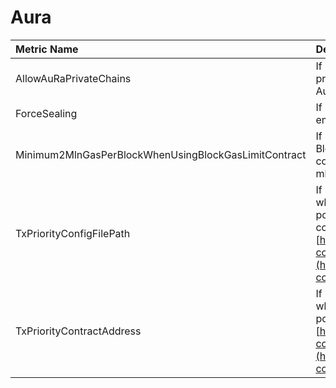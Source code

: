 # Aura

| Metric Name | Description | Default |
| :--- | :--- | ---: |
| AllowAuRaPrivateChains | If 'true' then you can run Nethermind only private chains. Do not use with existing Parity AuRa chains. | false |
| ForceSealing | If 'true' then Nethermind if mining will seal empty blocks. | false |
| Minimum2MlnGasPerBlockWhenUsingBlockGasLimitContract | If 'true' then when using BlockGasLimitContractTransitions if the contract returns less than 2mln gas, then 2 mln gas is used. | false |
| TxPriorityConfigFilePath | If set then transaction priority rules are used when selecting transactions from transaction pool. This has higher priority then on chain contract rules. See more at contract details [https://github.com/poanetwork/posdao-contracts/blob/master/contracts/TxPriority.sol](https://github.com/poanetwork/posdao-contracts/blob/master/contracts/TxPriority.sol) | null |
| TxPriorityContractAddress | If set then transaction priority contract is used when selecting transactions from transaction pool. See more at [https://github.com/poanetwork/posdao-contracts/blob/master/contracts/TxPriority.sol](https://github.com/poanetwork/posdao-contracts/blob/master/contracts/TxPriority.sol) | null |

